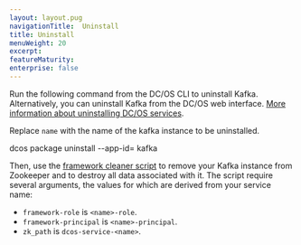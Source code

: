 ```yaml
---
layout: layout.pug
navigationTitle:  Uninstall
title: Uninstall
menuWeight: 20
excerpt:
featureMaturity:
enterprise: false
---
```


<!-- This source repo for this topic is https://github.com/dcos-kafka-service -->











Run the following command from the DC/OS CLI to uninstall Kafka. Alternatively, you can uninstall Kafka from the DC/OS web interface. [More information about uninstalling DC/OS services](/1.9/deploying-services/uninstall/).

Replace `name` with the name of the kafka instance to be uninstalled.

   dcos package uninstall --app-id=<name> kafka
    
Then, use the [framework cleaner script](/1.9/deploying-services/uninstall/#framework-cleaner) to remove your Kafka instance from Zookeeper and to destroy all data associated with it. The script require several arguments, the values for which are derived from your service name:

*   `framework-role` is `<name>-role`.
*   `framework-principal` is `<name>-principal`.
*   `zk_path` is `dcos-service-<name>`.
